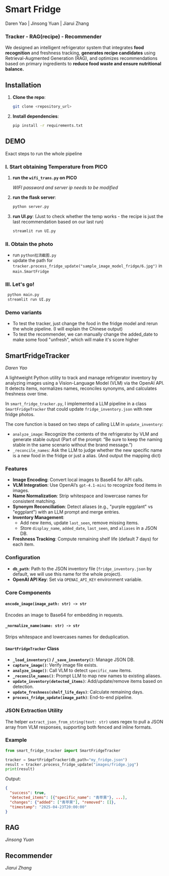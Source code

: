 # Smart Fridge 
Daren Yao | Jinsong Yuan | Jiarui Zhang

### **Tracker - RAG(recipe) - Recommender**

We designed an intelligent refrigerator system that integrates **food recognition** and freshness tracking, **generates recipe candidates** using Retrieval-Augmented Generation (RAG), and optimizes recommendations based on primary ingredients to **reduce food waste and ensure nutritional balance.**
## Installation

1. **Clone the repo**:
   ```bash
   git clone <repository_url>
   ```

2. **Install dependencies**:
   ```bash
   pip install -r requirements.txt
   ``` 

## DEMO
Exact steps to run the whole pipeline
### I. Start obtaining Temperature from PICO
1. **run the `wifi_trans.py` on PICO**

    _WIFI password and server ip needs to be modified_
2. **run the flask server**:
   ```bash
   python server.py
   ```
   

3. **run UI.py**: (Just to check whether the temp works - the recipe is just the last recommendation based on our last run)
    ```bash
   streamlit run UI.py
   ```

### II. Obtain the photo
- run `python拉流截图.py`
- update the path for `tracker.process_fridge_update("sample_image_model_fridge/6.jpg")` in `main.SmartFridge`
### III. Let's go!
```bash
 python main.py
 streamlit run UI.py
 ```
### Demo variants
- To test the tracker, just change the food in the fridge model and rerun the whole pipeline. (I will explain the Chinese output)
- To test the recommender, we can manually change the added_date to make some food "unfresh", which will make it's score higher
## SmartFridgeTracker
_Daren Yao_

A lightweight Python utility to track and manage refrigerator inventory by analyzing images using a Vision-Language Model (VLM) via the OpenAI API. It detects items, normalizes names, reconciles synonyms, and calculates freshness over time.

In `smart_fridge_tracker.py`, I implemented a LLM pipeline in a class `SmartFridgeTracker` that could update `fridge_inventory.json` with new fridge photos.

The core function is based on two steps of calling LLM in `update_inventory`: 
- `analyze_image`: Recognize the contents of the refrigerator by VLM and generate stable output (Part of the prompt: “Be sure to keep the naming stable in the same scenario without the brand message.”)
- `_reconcile_names`: Ask the LLM to judge whether the new specific name is a new food in the fridge or just a alias. (And output the mapping dict)


### Features

- **Image Encoding**: Convert local images to Base64 for API calls.
- **VLM Integration**: Use OpenAI’s `gpt-4.1-mini` to recognize food items in images.
- **Name Normalization**: Strip whitespace and lowercase names for consistent matching.
- **Synonym Reconciliation**: Detect aliases (e.g., "purple eggplant" vs "eggplant") with an LLM prompt and merge entries.
- **Inventory Management**:
  - Add new items, update `last_seen`, remove missing items.
  - Store `display_name`, `added_date`, `last_seen`, and `aliases` in a JSON DB.
- **Freshness Tracking**: Compute remaining shelf life (default 7 days) for each item.



### Configuration

- **`db_path`**: Path to the JSON inventory file (`fridge_inventory.json` by default, we will use this name for the whole project).
- **OpenAI API Key**: Set via `OPENAI_API_KEY` environment variable.


### Core Components

#### `encode_image(image_path: str) -> str`
Encodes an image to Base64 for embedding in requests.

#### `_normalize_name(name: str) -> str`
Strips whitespace and lowercases names for deduplication.

#### `SmartFridgeTracker` Class

- **`_load_inventory()` / `_save_inventory()`**: Manage JSON DB.
- **`capture_image()`**: Verify image file exists.
- **`analyze_image()`**: Call VLM to detect `specific_name` items.
- **`_reconcile_names()`**: Prompt LLM to map new names to existing aliases.
- **`update_inventory(detected_items)`**: Add/update/remove items based on detection.
- **`update_freshness(shelf_life_days)`**: Calculate remaining days.
- **`process_fridge_update(image_path)`**: End-to-end pipeline.

### JSON Extraction Utility

The helper `extract_json_from_string(text: str)` uses regex to pull a JSON array from VLM responses, supporting both fenced and inline formats.

### Example

```python
from smart_fridge_tracker import SmartFridgeTracker

tracker = SmartFridgeTracker(db_path="my_fridge.json")
result = tracker.process_fridge_update("images/fridge.jpg")
print(result)
```

Output:
```json
{
  "success": true,
  "detected_items": [{"specific_name": "青苹果"}, ...],
  "changes": {"added": ["青苹果"], "removed": []},
  "timestamp": "2025-04-23T20:00:00"
}
```
## RAG
_Jinsong Yuan_
## Recommender
_Jiarui Zhang_




